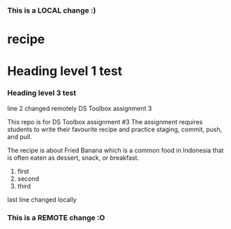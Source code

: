 ### This is a LOCAL change :)
# recipe

# Heading level 1 test 
### Heading level 3 test
line 2 changed remotely
DS Toolbox assignment 3

This repo is for DS Toolbox assignment #3
The assignment requires students to write their favourite recipe and practice staging, commit, push, and pull.

The recipe is about Fried Banana which is a common food in Indonesia that is often eaten as dessert, snack, or breakfast.

1. first
2. second
3. third


last line changed locally
### This is a REMOTE change :O

